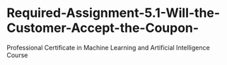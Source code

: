 # Required-Assignment-5.1-Will-the-Customer-Accept-the-Coupon-
Professional Certificate in Machine Learning and Artificial Intelligence Course
